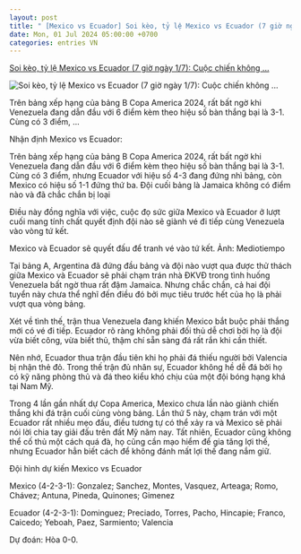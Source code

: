 ```yaml
---
layout: post
title: " [Mexico vs Ecuador] Soi kèo, tỷ lệ Mexico vs Ecuador (7 giờ ngày 1/7): Cuộc chiến không ..."
date: Mon, 01 Jul 2024 05:00:00 +0700
categories: entries VN
---
```

[Soi kèo, tỷ lệ Mexico vs Ecuador (7 giờ ngày 1/7): Cuộc chiến không ...](https://danviet.vn/soi-keo-ty-le-mexico-vs-ecuador-7-gio-ngay-1-7-cuoc-chien-khong-khoan-nhuong-20240701004613093.htm)

![Soi kèo, tỷ lệ Mexico vs Ecuador (7 giờ ngày 1/7): Cuộc chiến không ...](https://danviet.mediacdn.vn/zoom/600_315/296231569849192448/2024/6/30/mexico1-17197693142331823698690-0-0-519-991-crop-171976931721259487086.jpg)

Trên bảng xếp hạng của bảng B Copa America 2024, rất bất ngờ khi Venezuela đang dẫn đầu với 6 điểm kèm theo hiệu số bàn thắng bại là 3-1. Cùng có 3 điểm, ...

Nhận định Mexico vs Ecuador:

Trên bảng xếp hạng của bảng B Copa America 2024, rất bất ngờ khi Venezuela đang dẫn đầu với 6 điểm kèm theo hiệu số bàn thắng bại là 3-1. Cùng có 3 điểm, nhưng Ecuador với hiệu số 4-3 đang đứng nhì bảng, còn Mexico có hiệu số 1-1 đứng thứ ba. Đội cuối bảng là Jamaica không có điểm nào và đã chắc chắn bị loại

Điều này đồng nghĩa với việc, cuộc đọ sức giữa Mexico và Ecuador ở lượt cuối mang tính chất quyết định đội nào sẽ giành vé đi tiếp cùng Venezuela vào vòng tứ kết.

Mexico và Ecuador sẽ quyết đấu để tranh vé vào tứ kết. Ảnh: Mediotiempo

Tại bảng A, Argentina đã đứng đầu bảng và đội nào vượt qua được thử thách giữa Mexico và Ecuador sẽ phải chạm trán nhà ĐKVĐ trong tình huống Venezuela bất ngờ thua rất đậm Jamaica. Nhưng chắc chắn, cả hai đội tuyển này chưa thể nghĩ đến điều đó bởi mục tiêu trước hết của họ là phải vượt qua vòng bảng.

Xét về tình thế, trận thua Venezuela đang khiến Mexico bắt buộc phải thắng mới có vé đi tiếp. Ecuador rõ ràng không phải đối thủ dễ chơi bởi họ là đội vừa biết công, vừa biết thủ, thậm chí sẵn sàng đá rất rắn khi cần thiết.

Nên nhớ, Ecuador thua trận đầu tiên khi họ phải đá thiếu người bởi Valencia bị nhận thẻ đỏ. Trong thế trận đủ nhân sự, Ecuador không hề dễ đá bởi họ có kỹ năng phòng thủ và đá theo kiểu khó chịu của một đội bóng hạng khá tại Nam Mỹ.

Trong 4 lần gần nhất dự Copa America, Mexico chưa lần nào giành chiến thắng khi đá trận cuối cùng vòng bảng. Lần thứ 5 này, chạm trán với một Ecuador rất nhiều mẹo đấu, điều tương tự có thể xảy ra và Mexico sẽ phải nói lời chia tay giải đấu trên đất Mỹ năm nay. Tất nhiên, Ecuador cũng không thể cố thủ một cách quá đà, họ cũng cần mạo hiểm để gia tăng lợi thế, nhưng Ecuador hẳn biết cách để không đánh mất lợi thế đang nắm giữ.

Đội hình dự kiến Mexico vs Ecuador

Mexico (4-2-3-1): Gonzalez; Sanchez, Montes, Vasquez, Arteaga; Romo, Chávez; Antuna, Pineda, Quinones; Gimenez

Ecuador (4-2-3-1): Dominguez; Preciado, Torres, Pacho, Hincapie; Franco, Caicedo; Yeboah, Paez, Sarmiento; Valencia

Dự đoán: Hòa 0-0.

